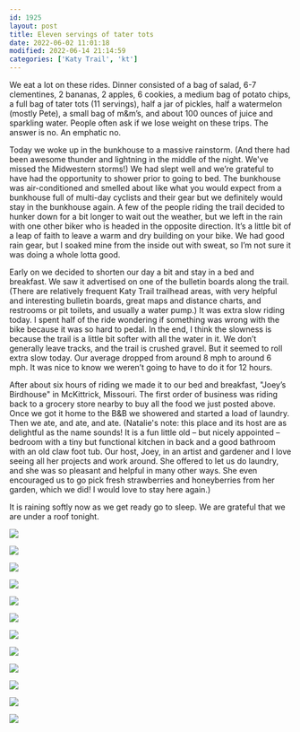 ```yaml
---
id: 1925
layout: post
title: Eleven servings of tater tots
date: 2022-06-02 11:01:18
modified: 2022-06-14 21:14:59
categories: ['Katy Trail', 'kt']
---
```



We eat a lot on these rides. Dinner consisted of a bag of salad, 6-7 clementines, 2 bananas, 2 apples, 6 cookies, a medium bag of potato chips, a full bag of tater tots (11 servings), half a jar of pickles, half a watermelon (mostly Pete), a small bag of m&m’s, and about 100 ounces of juice and sparkling water. People often ask if we lose weight on these trips. The answer is no. An emphatic no. 




Today we woke up in the bunkhouse to a massive rainstorm. (And there had been awesome thunder and lightning in the middle of the night. We've missed the Midwestern storms!) We had slept well and we’re grateful to have had the opportunity to shower prior to going to bed. The bunkhouse was air-conditioned and smelled about like what you would expect from a bunkhouse full of multi-day cyclists and their gear but we definitely would stay in the bunkhouse again. A few of the people riding the trail decided to hunker down for a bit longer to wait out the weather, but we left in the rain with one other biker who is headed in the opposite direction. It’s a little bit of a leap of faith to leave a warm and dry building on your bike. We had good rain gear, but I soaked mine from the inside out with sweat, so I’m not sure it was doing a whole lotta good.




Early on we decided to shorten our day a bit and stay in a bed and breakfast. We saw it advertised on one of the bulletin boards along the trail. (There are relatively frequent Katy Trail trailhead areas, with very helpful and interesting bulletin boards, great maps and distance charts, and restrooms or pit toilets, and usually a water pump.) It was extra slow riding today. I spent half of the ride wondering if something was wrong with the bike because it was so hard to pedal. In the end, I think the slowness is because the trail is a little bit softer with all the water in it. We don’t generally leave tracks, and the trail is crushed gravel. But it seemed to roll extra slow today. Our average dropped from around 8 mph to around 6 mph. It was nice to know we weren’t going to have to do it for 12 hours. 




After about six hours of riding we made it to our bed and breakfast, "Joey’s Birdhouse" in McKittrick, Missouri. The first order of business was riding back to a grocery store nearby to buy all the food we just posted above. Once we got it home to the B&B we showered and started a load of laundry. Then we ate, and ate, and ate. (Natalie's note: this place and its host are as delightful as the name sounds! It is a fun little old – but nicely appointed – bedroom with a tiny but functional kitchen in back and a good bathroom with an old claw foot tub. Our host, Joey, in an artist and gardener and I love seeing all her projects and work around. She offered to let us do laundry, and she was so pleasant and helpful in many other ways. She even encouraged us to go pick fresh strawberries and honeyberries from her garden, which we did! I would love to stay here again.)




It is raining softly now as we get ready go to sleep. We are grateful that we are under a roof tonight.





![](https://ride.whitings.org/wp-content/uploads/2022/06/wp-1654218284886-scaled.jpg)


![](https://ride.whitings.org/wp-content/uploads/2022/06/wp-1654218284836-scaled.jpg)


![](https://ride.whitings.org/wp-content/uploads/2022/06/wp-1654218284771-scaled.jpg)


![](https://ride.whitings.org/wp-content/uploads/2022/06/wp-1654218284917-scaled.jpg)


![](https://ride.whitings.org/wp-content/uploads/2022/06/wp-1654218284710-scaled.jpg)


![](https://ride.whitings.org/wp-content/uploads/2022/06/wp-1654218284945-scaled.jpg)


![](https://ride.whitings.org/wp-content/uploads/2022/06/wp-1654218284689-scaled.jpg)


![](https://ride.whitings.org/wp-content/uploads/2022/06/wp-1654218284666-scaled.jpg)


![](https://ride.whitings.org/wp-content/uploads/2022/06/wp-1654218284623-scaled.jpg)


![](https://ride.whitings.org/wp-content/uploads/2022/06/wp-1654218284602-scaled.jpg)


![](https://ride.whitings.org/wp-content/uploads/2022/06/wp-1654218284555-scaled.jpg)


![](https://ride.whitings.org/wp-content/uploads/2022/06/wp-1654218284646-scaled.jpg)


